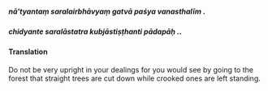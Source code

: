 ##### nā'tyantaṃ saralairbhāvyaṃ gatvā paśya vanasthalīm .
##### chidyante saralāstatra kubjāstiṣṭhanti pādapāḥ ..

#### Translation

Do not be very upright in your dealings for you would see by going to the forest that straight trees are cut down while crooked ones are left standing.